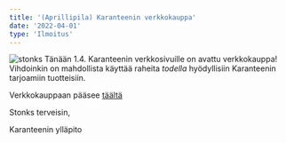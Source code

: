 ```yaml
---
title: '(Aprillipila) Karanteenin verkkokauppa'
date: '2022-04-01'
type: 'Ilmoitus'
---
```

![stonks](https://i.imgur.com/xid8UrZ.png)
Tänään 1.4. Karanteenin verkkosivuille on avattu verkkokauppa! Vihdoinkin on mahdollista käyttää raheita *todella* hyödyllisiin Karanteenin tarjoamiin tuotteisiin.


Verkkokauppaan pääsee [täältä](/kauppa)


Stonks terveisin,

Karanteenin ylläpito
